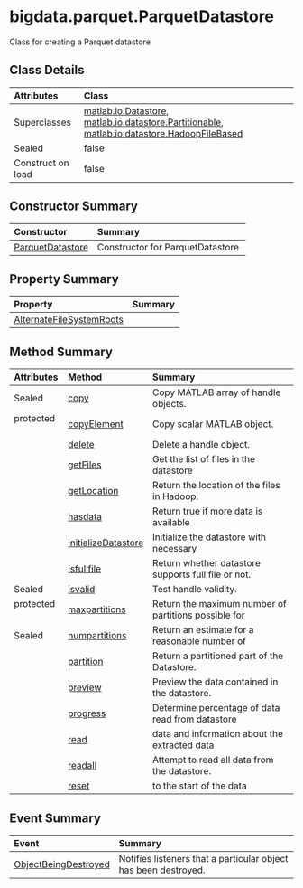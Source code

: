 
#   bigdata.parquet.ParquetDatastore 







Class for creating a Parquet datastore



## Class Details 

Attributes | Class
:------------------- | :------------------------------------------------------------------------------------------------------------------------------------------------------------------------------------------------------------------------------------------
Superclasses      | [matlab.io.Datastore](matlab.io.Datastore.md), [matlab.io.datastore.Partitionable](matlab.io.datastore.Partitionable.md), [matlab.io.datastore.HadoopFileBased](matlab.io.datastore.HadoopFileBased.md)
Sealed            | false
Construct on load | false



## Constructor Summary

Constructor | Summary
:------------------------------------------------------------------------------------- | :-----------------------------------
[ParquetDatastore](bigdata.parquet.ParquetDatastore.ParquetDatastore.md) | Constructor for ParquetDatastore 



## Property Summary

Property | Summary
:----------------------------------------------------------------------------------------------------- | :---
[AlternateFileSystemRoots](bigdata.parquet.ParquetDatastore.AlternateFileSystemRoots.md) |  



## Method Summary

Attributes | Method | Summary
:------------- | :------------------------------------------------------------------------------------------- | :-------------------------------------------------------
Sealed     |  [copy](bigdata.parquet.ParquetDatastore.copy.md)                              |  Copy MATLAB array of handle objects.  
protected  |  [copyElement](bigdata.parquet.ParquetDatastore.copyElement.md)                |  Copy scalar MATLAB object.  
           |  [delete](bigdata.parquet.ParquetDatastore.delete.md)                          |  Delete a handle object. 
           |  [getFiles](bigdata.parquet.ParquetDatastore.getFiles.md)                      |  Get the list of files in the datastore 
           |  [getLocation](bigdata.parquet.ParquetDatastore.getLocation.md)                |  Return the location of the files in Hadoop. 
           |  [hasdata](bigdata.parquet.ParquetDatastore.hasdata.md)                        |  Return true if more data is available 
           |  [initializeDatastore](bigdata.parquet.ParquetDatastore.initializeDatastore.md)|  Initialize the datastore with necessary 
           |  [isfullfile](bigdata.parquet.ParquetDatastore.isfullfile.md)                  |  Return whether datastore supports full file or not. 
Sealed     |  [isvalid](bigdata.parquet.ParquetDatastore.isvalid.md)                        |  Test handle validity. 
protected  |  [maxpartitions](bigdata.parquet.ParquetDatastore.maxpartitions.md)            |  Return the maximum number of partitions possible for 
Sealed     |  [numpartitions](bigdata.parquet.ParquetDatastore.numpartitions.md)            |  Return an estimate for a reasonable number of 
           |  [partition](bigdata.parquet.ParquetDatastore.partition.md)                    |  Return a partitioned part of the Datastore. 
           |  [preview](bigdata.parquet.ParquetDatastore.preview.md)                        |  Preview the data contained in the datastore. 
           |  [progress](bigdata.parquet.ParquetDatastore.progress.md)                      |  Determine percentage of data read from datastore 
           |  [read](bigdata.parquet.ParquetDatastore.read.md)                              |  data and information about the extracted data 
           |  [readall](bigdata.parquet.ParquetDatastore.readall.md)                        |  Attempt to read all data from the datastore. 
           |  [reset](bigdata.parquet.ParquetDatastore.reset.md)                            |  to the start of the data 



## Event Summary

Event | Summary
:--------------------------------------------------------------------------------------------- | :------------------------------------------------------------------
[ObjectBeingDestroyed](bigdata.parquet.ParquetDatastore.ObjectBeingDestroyed.md) | Notifies listeners that a particular object has been destroyed. 
